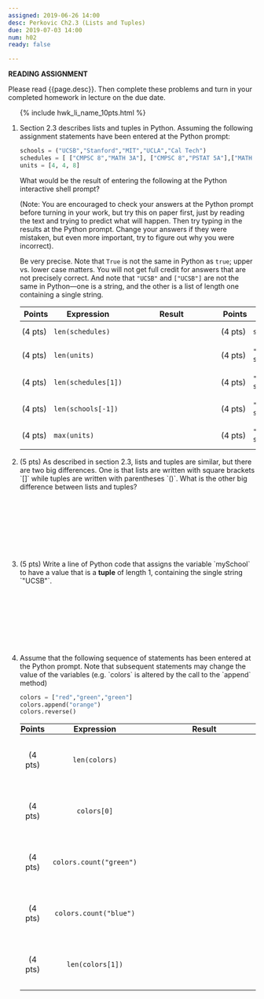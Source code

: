 ```yaml
---
assigned: 2019-06-26 14:00
desc: Perkovic Ch2.3 (Lists and Tuples)
due: 2019-07-03 14:00
num: h02
ready: false

---
```


<b>READING ASSIGNMENT</b>

Please read {{page.desc}}.  Then complete these problems and turn in your completed homework in lecture on the due date.

<ol>

{% include hwk_li_name_10pts.html %}

<li markdown="1">

Section 2.3 describes lists and tuples in Python.  Assuming the following assignment statements have been entered at the Python prompt:

```python
schools = ("UCSB","Stanford","MIT","UCLA","Cal Tech")
schedules = [ ["CMPSC 8","MATH 3A"], ["CMPSC 8","PSTAT 5A"],["MATH 3B"] ]
units = [4, 4, 8]
```

What would be the result of entering the following at
the Python interactive shell prompt?

(Note: You are encouraged to check your answers at the Python prompt
before turning in your work, but try this on paper first, just by
reading the text and trying to predict what will happen. Then try
typing in the results at the Python prompt. Change your answers if
they were mistaken, but even more important, try to figure out why you
were incorrect).

Be very precise.  Note that `True` is not the same in Python as `true`; upper
vs. lower case matters.  You will not get full credit for answers that are not
precisely correct.  And note that `"UCSB"` and `["UCSB"]` are not the same in Python&mdash;one is a string, and the other is a list of length one containing a single string.

<style>
div.bigger table * td { padding: 0.7em 3pt 0.7em 3pt; }
span.wide { padding: 0pt 4em 0pt 4em; }
</style>

<div class="bigger" markdown="1">

| Points  | Expression  | <span class="wide">Result</span> | Points  | Expression  | <span class="wide">Result</span> |
|---------|--------------------|--|---------|----------------------------|--|
| (4 pts) | `len(schedules)`   |  | (4 pts) | `sum(units)`               |  |
| (4 pts) | `len(units)`       |  | (4 pts) | `"CMPSC 8" in schedules[0]`|  |
| (4 pts) | `len(schedules[1])`|  | (4 pts) | `"UCI" in schools`         |  |
| (4 pts) | `len(schools[-1])` |  | (4 pts) | `"U" in schools[1]`        |  |
| (4 pts) | `max(units)`       |  | (4 pts) | `"MATH 3B" in schedules`   |  |

</div>
<div class="pagebreak"></div>
</li>


<li style="margin-bottom:10em;" markdown="1">
(5 pts) As described in section 2.3, lists and tuples are similar, but there are two big differences.  One is that lists are written with square brackets `[]` while tuples are written with parentheses `()`. What is the other big difference between lists and tuples?


</li>

<li style="margin-bottom:10em;" markdown="1">
(5 pts) Write a line of Python code that assigns the variable `mySchool` to have a value that is a <strong>tuple</strong> of length 1, containing the single string `"UCSB"`.


</li>



<li markdown="1"> Assume that the following sequence of statements has been
entered at the Python prompt.  Note that subsequent statements may
change the value of the variables (e.g. `colors` is altered by the
call to the `append` method)

```python
colors = ["red","green","green"]
colors.append("orange")
colors.reverse()
```

<style>
div.evenbigger table * td { padding: 2em 1pt 2em 1pt; text-align: center; }
div.evenbigger table * th { padding: 0em 1pt 0em 1pt; margin: 0 0 0 0;
  text-align:center;}
div.evenbigger table * td code { padding: 0pt 1em 0pt 1em; }
span.wider { padding: 0pt 6em 0pt 6em; }
</style>


<div class="evenbigger" markdown="1">

| Points  | Expression  | <span class="wider">Result</span> | Points  | Expression  | <span class="wider">Result</span> |
|---------|------------------------|--|---------|---------------------------|--|
| (4 pts) | `len(colors)`          |  | (4 pts) | `colors[-1][-2]`          |  |
| (4 pts) | `colors[0]`            |  | (4 pts) | `colors[2][0]`            |  |
| (4 pts) | `colors.count("green")`|  | (4 pts) | `"blue" not in colors`    |  |
| (4 pts) | `colors.count("blue")` |  | (4 pts) | `colors.count(colors[-2])`|  |
| (4 pts) | `len(colors[1])`       |  | (4 pts) | `"an" in colors[0]`       |  |

</div>


</li>

</ol>
